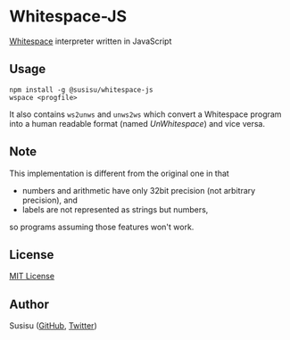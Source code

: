 # Whitespace-JS
[Whitespace](https://esolangs.org/wiki/Whitespace) interpreter written in JavaScript

## Usage
```
npm install -g @susisu/whitespace-js
wspace <progfile>
```
It also contains `ws2unws` and `unws2ws` which convert a Whitespace program into a human readable format (named *UnWhitespace*) and vice versa.

## Note
This implementation is different from the original one in that

* numbers and arithmetic have only 32bit precision (not arbitrary precision), and
* labels are not represented as strings but numbers,

so programs assuming those features won't work.

## License
[MIT License](http://opensource.org/licenses/mit-license.php)

## Author
Susisu ([GitHub](https://github.com/susisu), [Twitter](https://twitter.com/susisu2413))
